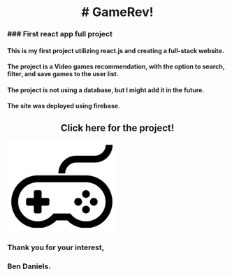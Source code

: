 
<div id="header" align="center">
  <h1># GameRev!</h1>
</div>

<h3>### First react app full project</h3>

<p>

#### This is my first project utilizing react.js and creating a full-stack website.<br/>
#### The project is a Video games recommendation, with the option to search, filter, and save games to the user list.<br/>
#### The project is not using a database, but I might add it in the future.<br/>
#### The site was deployed using firebase.<br/>

</p>
<h2 align="center">Click here for the project!</h2>
<a href="https://gamerev-d87e3.web.app/"><img src="icon.png" width="250" title="icon photo"></a>


### Thank you for your interest,
### Ben Daniels.
